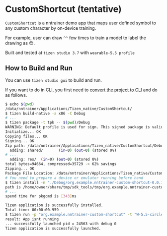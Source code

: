 # CustomShortcut (tentative)

`CustomShortcut` is a nntrainer demo app that maps user defined symbol to any custom character by on-device training.

For example, user can draw `^^` few times to train a model to label the drawing as 😊.

Built and tested at `tizen studio 3.7` with `wearable-5.5 profile`

## How to Build and Run

You can use `tizen studio gui` to build and run.

If you want to do in CLI, you first need to [convert the project to CLI](https://developer.tizen.org/ko/development/tizen-studio/native-tools/cli/converting-projects-cli) and do as follows.

```bash
$ echo $(pwd)
/data/nntrainer/Applications/Tizen_native/CustomShortcut/
$ tizen build-native -a x86 -C Debug
# ...
$ tizen package -t tpk -- $(pwd)/Debug
WARNING: Default profile is used for sign. This signed package is valid for emulator test only.
Initialize... OK
Copying files... OK
Signing... OK
Zip path: /data/nntrainer/Applications/Tizen_native/CustomShortcut/Debug/org.example.nntrainer-custom-shortcut-0.0.1-x86.tpk
  adding: shared/       (in=0) (out=0) (stored 0%)
# ...
  adding: res/  (in=0) (out=0) (stored 0%)
total bytes=94664, compressed=35729 -> 62% savings
Zipping... OK
Package File Location: /data/nntrainer/Applications/Tizen_native/CustomShortcut/Debug/org.example.nntrainer-custom-shortcut-0.0.1-x86.tpk
# You need to prepare a device or emulator running before hand
$ tizen install -n "./Debug/org.example.nntrainer-custom-shortcut-0.0.1-x86.tpk" -t "W-5.5-circle-x86"
path is /home/owner/share/tmp/sdk_tools/tmp/org.example.nntrainer-custom-shortcut-0.0.1.tpk
# ...
spend time for pkgcmd is [343]ms

Tizen application is successfully installed.
Total time: 00:00:00.959
$ tizen run -p "org.example.nntrainer-custom-shortcut" -t "W-5.5-circle-x86"
result: App isnt running
... successfully launched pid = 24563 with debug 0
Tizen application is successfully launched.
```


